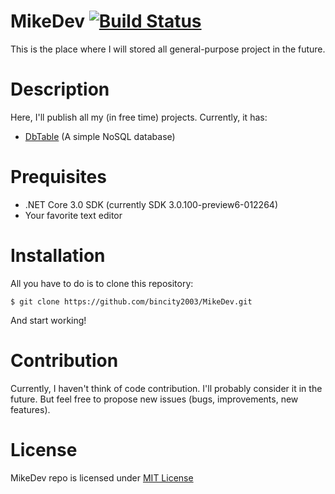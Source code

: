 # MikeDev [![Build Status](https://travis-ci.org/bincity2003/MikeDev.svg?branch=master)](https://travis-ci.org/bincity2003/MikeDev)
This is the place where I will stored all general-purpose project in the future.
# Description
Here, I'll publish all my (in free time) projects. Currently, it has:
* [DbTable](https://github.com/bincity2003/MikeDev/tree/master/MikeDev/MikeDev.Db) (A simple NoSQL database)
# Prequisites
* .NET Core 3.0 SDK (currently SDK 3.0.100-preview6-012264)
* Your favorite text editor
# Installation
All you have to do is to clone this repository:
```
$ git clone https://github.com/bincity2003/MikeDev.git
```
And start working!
# Contribution
Currently, I haven't think of code contribution. I'll probably consider it in the future. 
But feel free to propose new issues (bugs, improvements, new features).
# License
MikeDev repo is licensed under [MIT License](https://github.com/bincity2003/MikeDev/blob/master/LICENSE)
